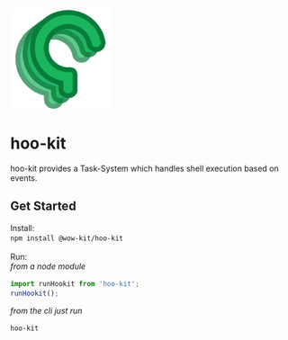 ![](./media/favicon/apple-touch-icon.png) 
# hoo-kit

hoo-kit provides a Task-System which handles shell execution based on events.<br/>

## Get Started
Install:
<br/>
`npm install @wow-kit/hoo-kit`
<br/>
<br/>
Run:
<br/>
*from a node module*
<br/>
```javascript
import runHookit from 'hoo-kit';
runHookit();
```
*from the cli just run*
<br/>
```
hoo-kit
```
<br/>
